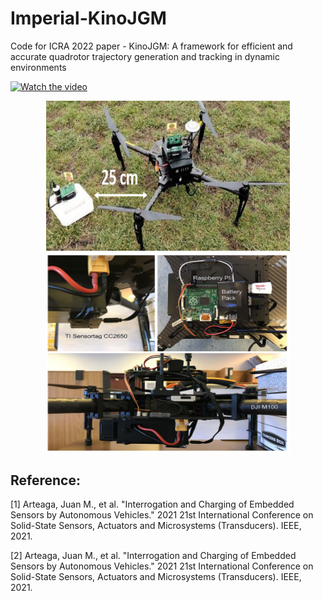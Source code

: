 # Imperial-KinoJGM
Code for ICRA 2022 paper - KinoJGM: A framework for efficient and accurate quadrotor trajectory generation and tracking in dynamic environments

[![Watch the video]()](video-full.mp4)

<p align="center">
  <img src="DJI_M100.jpg" width = "390" height = "240"/>
  <img src="wireless_sensors.jpg" width = "390" height = "319.7"/>
</p>

## Reference:
[1] Arteaga, Juan M., et al. "Interrogation and Charging of Embedded Sensors by Autonomous Vehicles." 2021 21st International Conference on Solid-State Sensors, Actuators and Microsystems (Transducers). IEEE, 2021.

[2] Arteaga, Juan M., et al. "Interrogation and Charging of Embedded Sensors by Autonomous Vehicles." 2021 21st International Conference on Solid-State Sensors, Actuators and Microsystems (Transducers). IEEE, 2021.
